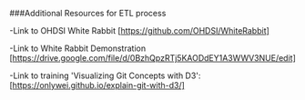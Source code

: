 ###Additional Resources for ETL process

-Link to OHDSI White Rabbit [https://github.com/OHDSI/WhiteRabbit]

-Link to White Rabbit Demonstration [https://drive.google.com/file/d/0BzhQpzRTj5KAODdEY1A3WWV3NUE/edit]

-Link to training 'Visualizing Git Concepts with D3': [https://onlywei.github.io/explain-git-with-d3/]
